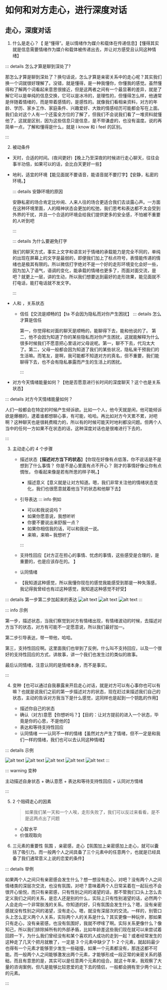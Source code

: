 # 如何和对方走心，进行深度对话

## 走心，深度对话

1. 什么是走心？【 是“懂得”。是以情绪作为媒介和载体在传递信息】【懂得其实就是信息需要情绪作为媒介和载体被传递出去，并让对方感受且认同这种情绪】

::: details 怎么才算是聊到深处了?

那怎么才算是聊到深处了？换句话说，怎么才算是亲密关系中的走心呢？其实我们换一个词就很好理解了。没错，就是懂得，是一种我懂你，你懂我的感觉。虽然懂得和了解两个词看起来意思很接近，但是这两者之间有一个最显著的差异，就是了解它可以是单纯的信息交换，它可以是冰冷的，是理性的，但懂得怎么样，他通常是伴随着情绪的，而是带着感情的，是感性的。就像我们看相亲资料，对方的年龄、学历、家乡工作、家庭条件、兴趣爱好、大致的情感经历可能都会写在上面。我们会对这个人有一个还蛮全方位的了解了，但我们不会说我们看了一堆资料就懂他了，这就是区别，因为这些信息只是信息，是不带谦虚的，也没有温度。说的再简单一点，了解和懂得是什么，就是 i know 和 i feel 的区别。

:::

2. 被动条件

- 天时，合适的时间。(夜间更好)【晚上乃至深夜的时候进行走心聊天，往往会事半功倍，如果可以的话，会比白天更好一些】
- 地利，适宜的环境【能见面就不要语音，能语音就不要打字】【安静，私密的环境。】

  ::: details 安静环境的原因

  安静私密的场合肯定比吵闹、人来人往的场合更适合我们去谈露心声。一方面在这种环境里面，人的精神状态会更加的松弛，我们思考和表达都不太会受到外界的干扰，并且一个合适的环境会给我们提供更多的安全感，不怕被不重要的人听到吧

  :::

  ::: details 为什么要避免打字

  我们的聊天方式，事实上文字和语言对于情绪的承载能力是完全不同的，单纯的出现在屏幕上的文字是最弱的，即便我们加上了标点符号，表情能传递的情绪也是极其有限的。所以微信打字绝对不是一个好的走形环境变化会好一些，因为加入了语气，语调的变化，能承载的情绪也更多了，而面对面交流，是吧？就更上一层，讲的生动，所以我们想要达到最好的走形效果，能见面就不打电话，能打电话就不发文字。

  :::

- 人和 ，关系状态

  - 信任【交流是顺畅的】【ta 不会因为隐私而对你产生困扰】
    ::: details 怎么才算是信任

    第一，你觉得和对面的聊天是顺畅的，能聊得下去，能和他说的了。
    第二，他不会因为知道了你的某些隐私而对你产生困扰，这就能解释为什么很多时候我们不愿意把心里话对父母说呢。第一，聊不下去，代沟太大了。第二，父母一般都会因为知道了我们的某些状况，隐私来干预我们的生活嘛。而笔友，是啊，我可能都不知道对方的真名，但不重要，我们能聊得下去，也不会有隐私暴露而产生的生活上的困扰。

    :::

- 对方今天情绪能量如何？【他是否愿意进行长时间的深度聊天？这个也是关系状态】

::: details 对方今天情绪能量如何？

人们一般都会在特定的时候产生倾诉欲。比如一个人，他今天就是闲，他可能倾诉欲是爆棚的，逮着谁都想聊心事，有可能，哈哈。再比如对方今天累不累，对吧啊？这种聊天也是很耗费精力的，所以有的时候可能天时地利都没问题。但两个人当中的任何一方如果不在状态的话，这种深度对话也是很难进行下去的，

:::

3. 主动走心的 4 个步骤

   - 描述状态【**描述对方当下的状态**】【你现在好像有点低落，你不说话是不是想到了什么事情？
     你是不是心里面有点不开心？
     刚才的事情好像让你有点惆怅，
     你看起来像是若有所思的样子啊。】
     - 描述意义【意义就是让对方知道。嗯，我们非常关注他的情绪状态变化，我们也很愿意就着他当下的状态和他聊下去】
   - 引导表达
     ::: info 例如

     - 可以和我说说吗？
     - 如果你愿意说，我想听听
     - 你要不要说出来舒服一点？
     - 如果你相信我的话，可以和我说一说。
     - 来嘛，来嘛~ 我想听了

     :::

   - 支持性回应【对方正在担心的事情、忧虑的事情，这些感受是合理的，是重要的，也是应该存在的。 】
   - 认同情绪
   - 【我知道这种感觉，所以我懂你现在的感觉我能感受到那是一种失落感，我记得我曾经也有过这种感觉，我知道这种感觉不好受】

::: details 第一步第二步加起来的表达
![alt text](assets/image-5.png)
![alt text](assets/image-6.png)
![alt text](assets/image-7.png)
:::

::: info 示例

第一步，描述状态，当我们察觉到对方有情绪出现，有情绪波动的时候，去描述对方当下的状态，对方有可能不一定愿意说，所以我们最好加一。

第二步引导表达，带一带他，哈哈。

第三，支持性回应啊。这里面我们也举到了反例，什么叫不支持回应，以及一个很好的支持性回应的方式，讲故事，讲一个我们也发生过的类似的故事。

最后认同情绪，注意认同的是情绪本身，而不是事实。

:::

4. 变种【也可以通过自我暴露来开启走心对话，就是对方可以有心事你也可以有嘛？也就是说我们之前的第一步描述对方的状态，现在赶过来描述我们自己的状态，主动的告诉对方我当下是什么感觉，这同样也是起到一个钥匙的作用】

   - 描述你自己的状态
   - 确认（对方)意愿【你想听吗？】【目的：让对方提前的进入一个状态，毕竟是你的心思，不是他的】
   - 表达和等待支持性回应
   - 认同情绪 一一认同不一样的情绪【虽然对方产生了情绪，但不一定是和我们一样的情绪，我们也可以去认同这种情绪】

::: details 示例

![alt text](assets/image-8.png)
![alt text](assets/image-9.png)
![alt text](assets/image-10.png)
![alt text](assets/image-11.png)
![alt text](assets/image-12.png)
:::

::: warning 变种

主动描述自身状态 + 确认意愿 + 表达和等待支持性回应 + 认同对方情绪

:::

5. 2 个阻碍走心的因素

   > 如果我们某一天和一个人唉，走形失败了，我们可以反过来看看，是不是这两点出了问题

   - 心智水平
   - 价值观取向

6. 三元素的重要性
   氛围 ，亲密感，走心【氛围加上亲密感加上走心，就可以囊括了吸引力。而一般两个人之间具备了三个元素中的任意两个，也就是已经具备了我们通常意义上说的恋爱的条件】

::: details 举例

如果两个人之间只有亲密感会发生什么？想一想没有走心，对吧？没有两个人之间情绪类的深层次交流，也没有氛围，对吧？意味着两个人日常呆着在一起玩也不会很开心愉悦，而只有亲密感，只有性别之间的渴望的话，那不管我们口头上怎么去定义我们之间的关系，是恋人还是别的什么，实际上只有性别渴望的话，必然两个人会走向一个非常肤浅的关系。你知道的好，只有氛围会发生什么？嗯，没有亲密感就没有性别之间的渴望，没有走心。嗯，就没有深层次的交流。一样的，别管口头上怎么定义两个人关系，实际两个人的关系是什么？其实更像一种玩伴，那如果只有走心，没有亲密感，也没有氛围好，我就不啰嗦了啊。实际关系更像什么？像知己，所以我们排除掉所有的外部矛盾，比如年龄差这些我们现在就可以来尝试着回顾一下，为什么我们曾经没有和某个喜欢的人成功的走到一起？或者经常发生的这种走了几天个把月就散了，一定是 3 个元素中缺少了 1- 2 个元素，就起码最少也得有一个元素才能够至少发生一些碰撞，如果一个元素都没有，那连这都不可能。而一般两个人之间能够激发出两个元素，才能够形成一段正常的亲密关系的基础，而且有意思的是，其实可以是任意两个元素的组合。就这十年来，我观察了大量的咨询案例，但凡是能够比较恩爱的走下去的情侣，一般都会拥有至少两个以上的元素。

:::
